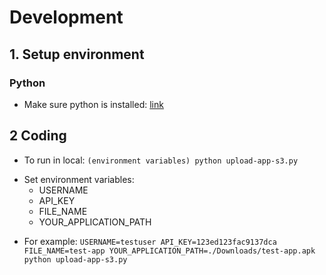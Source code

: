 # Development

## 1. Setup environment
### Python
- Make sure python is installed: [link](https://realpython.com/installing-python/)
## 2 Coding
- To run in local: `(environment variables) python upload-app-s3.py`
* Set environment variables:
    * USERNAME
    * API_KEY
    * FILE_NAME
    * YOUR_APPLICATION_PATH
- For example: `USERNAME=testuser API_KEY=123ed­123fac­9137dca FILE_NAME=test-app YOUR_APPLICATION_PATH=./Downloads/test-app.apk python upload-app-s3.py`